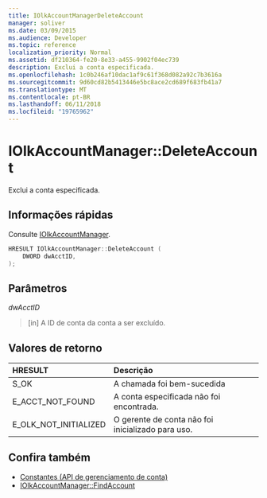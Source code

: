```yaml
---
title: IOlkAccountManagerDeleteAccount
manager: soliver
ms.date: 03/09/2015
ms.audience: Developer
ms.topic: reference
localization_priority: Normal
ms.assetid: df210364-fe20-8e33-a455-9902f04ec739
description: Exclui a conta especificada.
ms.openlocfilehash: 1c0b246af10dac1af9c61f368d082a92c7b3616a
ms.sourcegitcommit: 9d60cd82b5413446e5bc8ace2cd689f683fb41a7
ms.translationtype: MT
ms.contentlocale: pt-BR
ms.lasthandoff: 06/11/2018
ms.locfileid: "19765962"
---
```

# <a name="iolkaccountmanagerdeleteaccount"></a>IOlkAccountManager::DeleteAccount

Exclui a conta especificada.
  
## <a name="quick-info"></a>Informações rápidas

Consulte [IOlkAccountManager](iolkaccountmanager.md).
  
```cpp
HRESULT IOlkAccountManager::DeleteAccount (  
    DWORD dwAcctID, 
);
```

## <a name="parameters"></a>Parâmetros

_dwAcctID_
  
> [in] A ID de conta da conta a ser excluído.
    
## <a name="return-values"></a>Valores de retorno

|**HRESULT**|**Descrição**|
|:-----|:-----|
|S_OK  <br/> |A chamada foi bem-sucedida  <br/> |
|E_ACCT_NOT_FOUND  <br/> |A conta especificada não foi encontrada.  <br/> |
|E_OLK_NOT_INITIALIZED  <br/> |O gerente de conta não foi inicializado para uso.  <br/> |
   
## <a name="see-also"></a>Confira também

- [Constantes (API de gerenciamento de conta)](constants-account-management-api.md)  
- [IOlkAccountManager::FindAccount](iolkaccountmanager-findaccount.md)

